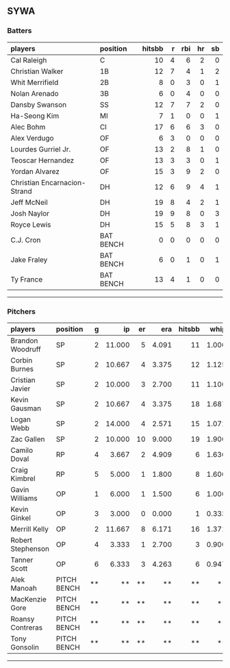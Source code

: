 ## SYWA

### Batters

 
|players                      |position  | hitsbb|  r| rbi| hr| sb| 
|:----------------------------|:---------|------:|--:|---:|--:|--:| 
|Cal Raleigh                  |C         |     10|  4|   6|  2|  0| 
|Christian Walker             |1B        |     12|  7|   4|  1|  2| 
|Whit Merrifield              |2B        |      8|  0|   3|  0|  1| 
|Nolan Arenado                |3B        |      6|  0|   4|  0|  0| 
|Dansby Swanson               |SS        |     12|  7|   7|  2|  0| 
|Ha-Seong Kim                 |MI        |      7|  1|   0|  0|  1| 
|Alec Bohm                    |CI        |     17|  6|   6|  3|  0| 
|Alex Verdugo                 |OF        |      6|  3|   0|  0|  0| 
|Lourdes Gurriel Jr.          |OF        |     13|  2|   8|  1|  0| 
|Teoscar Hernandez            |OF        |     13|  3|   3|  0|  1| 
|Yordan Alvarez               |OF        |     15|  3|   9|  2|  0| 
|Christian Encarnacion-Strand |DH        |     12|  6|   9|  4|  1| 
|Jeff McNeil                  |DH        |     19|  8|   4|  2|  1| 
|Josh Naylor                  |DH        |     19|  9|   8|  0|  3| 
|Royce Lewis                  |DH        |     15|  5|   8|  3|  1| 
|C.J. Cron                    |BAT BENCH |      0|  0|   0|  0|  0| 
|Jake Fraley                  |BAT BENCH |      6|  0|   1|  0|  1| 
|Ty France                    |BAT BENCH |     13|  4|   1|  0|  0| 


* * *

### Pitchers

 
|players           |position    |  g|     ip| er|   era| hitsbb|  whip| so|  w| sv| 
|:-----------------|:-----------|--:|------:|--:|-----:|------:|-----:|--:|--:|--:| 
|Brandon Woodruff  |SP          |  2| 11.000|  5| 4.091|     11| 1.000| 12|  0|  0| 
|Corbin Burnes     |SP          |  2| 10.667|  4| 3.375|     12| 1.125| 15|  1|  0| 
|Cristian Javier   |SP          |  2| 10.000|  3| 2.700|     11| 1.100| 17|  0|  0| 
|Kevin Gausman     |SP          |  2| 10.667|  4| 3.375|     18| 1.687| 15|  1|  0| 
|Logan Webb        |SP          |  2| 14.000|  4| 2.571|     15| 1.071| 10|  0|  0| 
|Zac Gallen        |SP          |  2| 10.000| 10| 9.000|     19| 1.900| 10|  1|  0| 
|Camilo Doval      |RP          |  4|  3.667|  2| 4.909|      6| 1.636|  4|  1|  1| 
|Craig Kimbrel     |RP          |  5|  5.000|  1| 1.800|      8| 1.600|  6|  1|  0| 
|Gavin Williams    |OP          |  1|  6.000|  1| 1.500|      6| 1.000|  7|  1|  0| 
|Kevin Ginkel      |OP          |  3|  3.000|  0| 0.000|      1| 0.333|  4|  0|  0| 
|Merrill Kelly     |OP          |  2| 11.667|  8| 6.171|     16| 1.371| 12|  1|  0| 
|Robert Stephenson |OP          |  4|  3.333|  1| 2.700|      3| 0.900|  4|  1|  1| 
|Tanner Scott      |OP          |  6|  6.333|  3| 4.263|      6| 0.947|  6|  2|  3| 
|Alek Manoah       |PITCH BENCH | **|     **| **|    **|     **|    **| **| **| **| 
|MacKenzie Gore    |PITCH BENCH | **|     **| **|    **|     **|    **| **| **| **| 
|Roansy Contreras  |PITCH BENCH | **|     **| **|    **|     **|    **| **| **| **| 
|Tony Gonsolin     |PITCH BENCH | **|     **| **|    **|     **|    **| **| **| **| 


* * *


